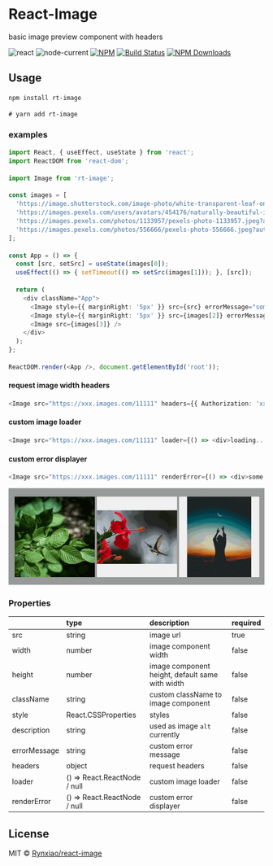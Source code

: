 # React-Image

basic image preview component with headers

![react](https://img.shields.io/badge/react-v16.13.1-%234FC829)
![node-current](https://img.shields.io/badge/node-v12.13.0-%234FC829)
[![NPM](https://img.shields.io/npm/l/react-image?color=%234FC829&logoColor=%235E5E5E)](https://github.com/Rynxiao/react-image/blob/master/LICENSE)
[![Build Status](https://travis-ci.org/Rynxiao/react-image.svg?branch=master)](https://travis-ci.org/Rynxiao/react-image)
[![NPM Downloads](https://img.shields.io/npm/dw/rt-image)](https://www.npmjs.com/package/rt-image)

## Usage

```shell script
npm install rt-image

# yarn add rt-image
```

### examples

```typescript jsx
import React, { useEffect, useState } from 'react';
import ReactDOM from 'react-dom';

import Image from 'rt-image';

const images = [
  'https://image.shutterstock.com/image-photo/white-transparent-leaf-on-mirror-260nw-1029171697.jpg',
  'https://images.pexels.com/users/avatars/454176/naturally-beautiful-inspiration-893.jpeg?w=256&h=256&fit=crop&crop=faces&auto=compress',
  'https://images.pexels.com/photos/1133957/pexels-photo-1133957.jpeg?auto=compress&cs=tinysrgb&dpr=1&w=500',
  'https://images.pexels.com/photos/556666/pexels-photo-556666.jpeg?auto=compress&cs=tinysrgb&dpr=1&w=500',
];

const App = () => {
  const [src, setSrc] = useState(images[0]);
  useEffect(() => { setTimeout(() => setSrc(images[1])); }, [src]);

  return (
    <div className="App">
      <Image style={{ marginRight: '5px' }} src={src} errorMessage="some thing bad happen" />
      <Image style={{ marginRight: '5px' }} src={images[2]} errorMessage="load image error" />
      <Image src={images[3]} />
    </div>
  );
};

ReactDOM.render(<App />, document.getElementById('root'));
```

#### request image width headers

```typescript jsx
<Image src="https://xxx.images.com/11111" headers={{ Authorization: 'xxx' }} />
```
#### custom image loader

```typescript jsx
<Image src="https://xxx.images.com/11111" loader={() => <div>loading...</div>} />
```
#### custom error displayer
```typescript jsx
<Image src="https://xxx.images.com/11111" renderError={() => <div>some error happens</div>} />
```

![example](./example/example.gif)

### Properties

|   | type  | description  | required |
|:---|:---|:---|:---|
| src  | string  | image url  | true |
| width  | number  | image component width   | false |
| height  | number  | image component height, default same with width  | false |
| className  | string  | custom className to image component  | false |
| style  | React.CSSProperties  | styles  | false |
| description  | string  | used as image `alt` currently  | false |
| errorMessage  | string  | custom error message  | false |
| headers  | object  | request headers  | false |
| loader  | () => React.ReactNode / null  | custom image loader  | false |
| renderError  |() => React.ReactNode / null   | custom error displayer  | false |

## License

MIT © [Rynxiao/react-image](https://github.com/Rynxiao/react-image)


